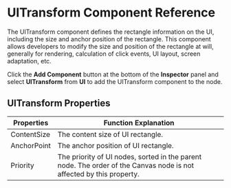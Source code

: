 # UITransform Component Reference

The UITransform component defines the rectangle information on the UI, including the size and anchor position of the rectangle. This component allows developers to modify the size and position of the rectangle at will, generally for rendering, calculation of click events, UI layout, screen adaptation, etc.

Click the **Add Component** button at the bottom of the **Inspector** panel and select **UITransform** from **UI** to add the UITransform component to the node.

## UITransform Properties

| Properties | Function Explanation
| -------------- | ----------- |
| ContentSize | The content size of UI rectangle.
| AnchorPoint | The anchor position of UI rectangle.
| Priority | The priority of UI nodes, sorted in the parent node. The order of the Canvas node is not affected by this property.
